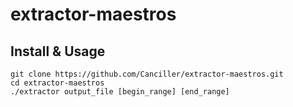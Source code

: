 # extractor-maestros
## Install & Usage
```
git clone https://github.com/Canciller/extractor-maestros.git
cd extractor-maestros
./extractor output_file [begin_range] [end_range]
```
